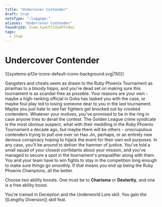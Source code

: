 ```yaml
---
title: "Undercover Contender"
draft: true
noteType: ":luggage:"
aliases: "Undercover Contender"
foundryId: Item.tpwCFt37pdFFx9eu
tags:
  - Item
---
```


# Undercover Contender
![[systems-pf2e-icons-default-icons-background.svg|150]]

Gangsters and cheats seem as drawn to the Ruby Phoenix Tournament as piranhas to a bloody hippo, and you're dead set on making sure this tournament is as scandal-free as possible. Your reasons are your own - maybe a high-ranking official in Goka has tasked you with the case, or maybe foul play led to losing someone dear to you in the last tournament. Maybe you just hate to see fair fighters get knocked out by crooked contenders. Whatever your motives, you've promised to be in the ring in case anyone tries to derail the contest. The Golden League crime syndicate is the most obvious suspect, what with their meddling in the Ruby Phoenix Tournament a decade ago, but maybe there will be others - unscrupulous contenders trying to pull one over on Hao Jin, perhaps, or an entirely new devious conspiracy hoping to hijack the event for their own evil purposes. In any case, you'll be around to deliver the hammer of justice. You've told a small squad of your closest confidants about your mission, and you've managed to secure a spot in the tournament's prequalifier along with them. You and your team have to win fights to stay in the competition long enough to make sure things go smoothly. If that means you end up being the Ruby Phoenix Champions, all the better.

Choose two ability boosts. One must be to **Charisma** or **Dexterity**, and one is a free ability boost.

You're trained in Deception and the Underworld Lore skill. You gain the [[Lengthy Diversion]] skill feat.
